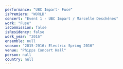 ```yaml
---
performance: "UBC Impart- Fuse"
isPremiere: "WORLD"
concert: "Event 1 - UBC Impart / Marcelle Deschênes"
work: "Fuse"
isCommission: false
isResidency: false
work_year: "2016"
ensemble: null
season: "2015-2016: Electric Spring 2016"
venue: "Phipps Concert Hall"
person: null
country: null
---
```


